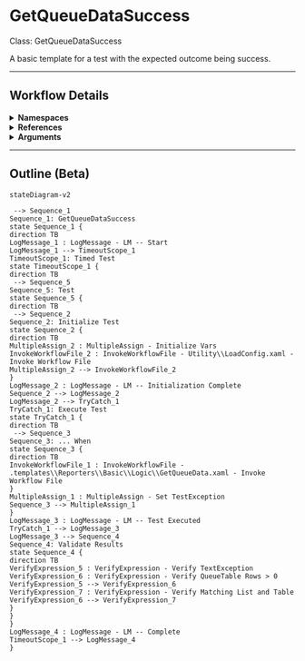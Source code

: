 # GetQueueDataSuccess
Class: GetQueueDataSuccess

A basic template for a test with the expected outcome being success.

<hr />

## Workflow Details
<details>
    <summary>
    <b>Namespaces</b>
    </summary>

    - System.Activities
- System.Activities.Statements
- System.Activities.Expressions
- System.Activities.Validation
- System.Activities.XamlIntegration
- Microsoft.VisualBasic
- Microsoft.VisualBasic.Activities
- System
- System.Collections
- System.Collections.Generic
- System.Data
- System.Diagnostics
- System.Drawing
- System.IO
- System.Linq
- System.Net.Mail
- System.Xml
- System.Text
- System.Xml.Linq
- UiPath.Core
- UiPath.Core.Activities
- System.Windows.Markup
- System.Collections.ObjectModel
- System.Runtime.Serialization
- System.Reflection
- System.Linq.Expressions
- UiPath.Testing.Activities
- UiPath.Shared.Activities
- GlobalVariablesNamespace
- GlobalConstantsNamespace
- System.Activities.Runtime.Collections
- Newtonsoft.Json.Linq
- Newtonsoft.Json
- System.Dynamic
- System.ComponentModel
- System.Xml.Serialization
- System.ComponentModel
- System.Xml.Serialization


</details>
<details>
    <summary>
    <b>References</b>
    </summary>

    - Microsoft.CSharp
- Microsoft.VisualBasic
- mscorlib
- NPOI
- PresentationCore
- PresentationFramework
- System
- System.Activities
- System.ComponentModel
- System.ComponentModel.TypeConverter
- System.Configuration.ConfigurationManager
- System.Console
- System.Core
- System.Data
- System.Drawing
- System.Linq
- System.Linq.Expressions
- System.Memory
- System.Memory.Data
- System.ObjectModel
- System.Private.CoreLib
- System.Private.DataContractSerialization
- System.Private.ServiceModel
- System.Private.Uri
- System.Reflection.DispatchProxy
- System.Reflection.Metadata
- System.Reflection.TypeExtensions
- System.Runtime.Serialization
- System.Runtime.Serialization.Formatters
- System.Runtime.Serialization.Primitives
- System.Security.Permissions
- System.ServiceModel
- System.ServiceModel.Activities
- System.Xaml
- System.Xml
- System.Xml.Linq
- UiPath.Excel
- UiPath.Excel.Activities
- UiPath.Mail.Activities
- UiPath.Studio.Constants
- UiPath.System.Activities
- UiPath.Testing.Activities
- UiPath.Workflow
- WindowsBase
- UiPath.System.Activities.Design
- UiPath.System.Activities.ViewModels
- System.Collections
- System.Data.SqlClient
- System.Data.Common
- Newtonsoft.Json
- netstandard
- System.ComponentModel.Primitives
- System.Private.Xml
- System.ComponentModel.EventBasedAsync
- Microsoft.Win32.Primitives


</details>
<details>
    <summary>
    <b>Arguments</b>
    </summary>

    <table><tr><th>Name</th><th>Direction</th><th>Type</th><th>Description</th></tr></table>
    
</details>

<hr />

## Outline (Beta)

```mermaid
stateDiagram-v2

 --> Sequence_1
Sequence_1: GetQueueDataSuccess
state Sequence_1 {
direction TB
LogMessage_1 : LogMessage - LM -- Start
LogMessage_1 --> TimeoutScope_1
TimeoutScope_1: Timed Test
state TimeoutScope_1 {
direction TB
 --> Sequence_5
Sequence_5: Test
state Sequence_5 {
direction TB
 --> Sequence_2
Sequence_2: Initialize Test
state Sequence_2 {
direction TB
MultipleAssign_2 : MultipleAssign - Initialize Vars
InvokeWorkflowFile_2 : InvokeWorkflowFile - Utility\\LoadConfig.xaml - Invoke Workflow File
MultipleAssign_2 --> InvokeWorkflowFile_2
}
LogMessage_2 : LogMessage - LM -- Initialization Complete
Sequence_2 --> LogMessage_2
LogMessage_2 --> TryCatch_1
TryCatch_1: Execute Test
state TryCatch_1 {
direction TB
 --> Sequence_3
Sequence_3: ... When
state Sequence_3 {
direction TB
InvokeWorkflowFile_1 : InvokeWorkflowFile - .templates\\Reporters\\Basic\\Logic\\GetQueueData.xaml - Invoke Workflow File
}
MultipleAssign_1 : MultipleAssign - Set TestException
Sequence_3 --> MultipleAssign_1
}
LogMessage_3 : LogMessage - LM -- Test Executed
TryCatch_1 --> LogMessage_3
LogMessage_3 --> Sequence_4
Sequence_4: Validate Results
state Sequence_4 {
direction TB
VerifyExpression_5 : VerifyExpression - Verify TextException
VerifyExpression_6 : VerifyExpression - Verify QueueTable Rows > 0
VerifyExpression_5 --> VerifyExpression_6
VerifyExpression_7 : VerifyExpression - Verify Matching List and Table
VerifyExpression_6 --> VerifyExpression_7
}
}
}
LogMessage_4 : LogMessage - LM -- Complete
TimeoutScope_1 --> LogMessage_4
}
```